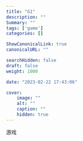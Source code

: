 ```yaml
---
title: "G1"
description: ""
Summary: ""
tags: ['game']
categories: []

ShowCanonicalLink: true
canonicalURL: ""

searchHidden: false
draft: false
weight: 1000

date: "2023-02-22 17:43:06"

cover:
    image: ""
    alt: ""
    caption: ""
    hidden: true
---
```


游戏
